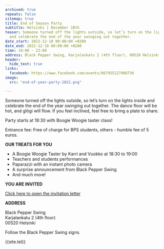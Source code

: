 ```yaml
---
archived: true
repeats: false
sitemap: true
title: End of Season Party
subtitle: Helsinki | December 10th
teaser: Someone turned off the lights outside, so let’s turn on the lights inside
  and celebrate the end of the year swinging out together.
date_start: 2022-12-10 00:00:00 +0200
date_end: 2022-12-10 00:00:00 +0200
time: 19:00 - 23:00
address: Black Pepper Swing, Karjalankatu 2 (4th floor), 00520 Helsinki, Finland
header:
  hide_text: true
links:
  facebook: https://www.facebook.com/events/867955227908736
image:
  src: "end-of-year-party-2022.png"

---
```

Someone turned off the lights outside, so let’s turn on the lights inside and celebrate the end of the year swinging out together. The dance floor will be hot, and glögi will flow. If you feel inclined, feel free to bring a plate to share.

Party starts at 18:30 with Boogie Woogie taster class!

Entrance fee: Free of charge for BPS students, others - humble fee of 5 euros.

**OUR TREATS FOR YOU**

- A Boogie Woogie Taster by Karri and Vuokko at 18:30 to 19:00  
- Teachers and students performances  
- Paparazzi with an instant photo camera  
- A surprise announcement from Black Pepper Swing  
- And much more!


**YOU ARE INVITED**

[Click here to open the invitation letter](https://us16.campaign-archive.com/?u=afde0a77ccfe7b464547ee2c6&id=9de8c0874b)

**ADDRESS**

Black Pepper Swing  
Karjalankatu 2 (4th floor)  
00520 Helsinki

Follow the Black Pepper Swing signs.

{{site.tel}}
